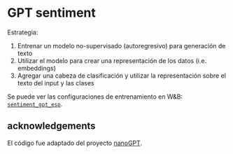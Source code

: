 # GPT sentiment

Estrategia:

1. Entrenar un modelo no-supervisado (autoregresivo) para generación de texto
2. Utilizar el modelo para crear una representación de los datos (i.e. embeddings)
3. Agregar una cabeza de clasificación y utilizar la representación sobre el texto del input y las clases


Se puede ver las configuraciones de entrenamiento en W&B: [`sentiment_gpt_esp`](https://wandb.ai/alcazar90/sentiment_gpt_esp?workspace=user-alcazar90).

## acknowledgements

El código fue adaptado del proyecto [nanoGPT](https://github.com/karpathy/nanoGPT).

